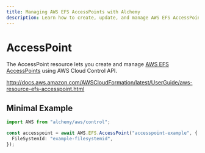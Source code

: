 ```yaml
---
title: Managing AWS EFS AccessPoints with Alchemy
description: Learn how to create, update, and manage AWS EFS AccessPoints using Alchemy Cloud Control.
---
```


# AccessPoint

The AccessPoint resource lets you create and manage [AWS EFS AccessPoints](https://docs.aws.amazon.com/efs/latest/userguide/) using AWS Cloud Control API.

http://docs.aws.amazon.com/AWSCloudFormation/latest/UserGuide/aws-resource-efs-accesspoint.html

## Minimal Example

```ts
import AWS from "alchemy/aws/control";

const accesspoint = await AWS.EFS.AccessPoint("accesspoint-example", {
  FileSystemId: "example-filesystemid",
});
```

